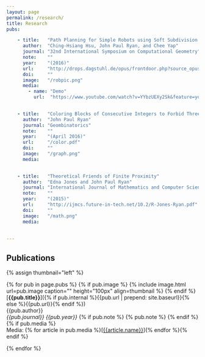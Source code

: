 ```yaml
---
layout: page
permalink: /research/
title: Research
pubs:

    - title:   "Path Planning for Simple Robots using Soft Subdivision Search"
      author:  "Ching-Hsiang Hsu, John Paul Ryan, and Chee Yap"
      journal: "32nd International Symposium on Computational Geometry"
      note:    ""
      year:    "(2016)"
      url:     "http://drops.dagstuhl.de/opus/frontdoor.php?source_opus=5960"
      doi:     ""
      image:   "/robpic.png"
      media:
        - name: "Demo"
          url:  "https://www.youtube.com/watch?v=YYbzUEXy2Sk&feature=youtu.be"
          

    - title:   "Coloring Blocks of Consecutive Integers to Forbid Three Distances"
      author:  "John Paul Ryan"
      journal: "Geombinatorics"
      note:    ""
      year:    "(April 2016)"
      url:     "/color.pdf"
      doi:     ""
      image:   "/graph.png"
      media:
      

    - title:   "Theoretical Friends of Finite Proximity"
      author:  "Edna Jones and John Paul Ryan"
      journal: "International Journal of Mathematics and Computer Science"
      note:    ""
      year:    "(2015)"
      url:     "http://ijmcs.future-in-tech.net/10.2/R-Jones-Ryan.pdf"
      doi:     ""
      image:   "/math.png"
      media:
      
   
---
```


## Publications

{% assign thumbnail="left" %}

{% for pub in page.pubs %}
{% if pub.image %}
{% include image.html url=pub.image caption="" height="100px" align=thumbnail %}
{% endif %}
[**{{pub.title}}**]({% if pub.internal %}{{pub.url | prepend: site.baseurl}}{% else %}{{pub.url}}{% endif %})<br />
{{pub.author}}<br />
*{{pub.journal}}*
 *{{pub.year}}* 
{% if pub.note %} {% pub.note %} {% endif %}
{% if pub.media %}<br />Media: {% for article in pub.media %}[[{{article.name}}]({{article.url}})]{% endfor %}{% endif %}

{% endfor %}
